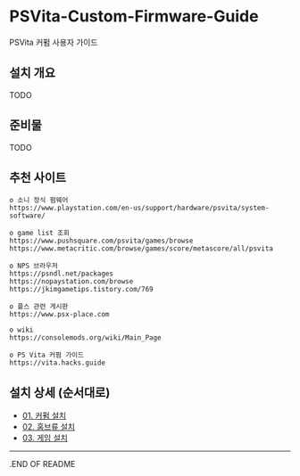 # PSVita-Custom-Firmware-Guide
PSVita 커펌 사용자 가이드

## 설치 개요
TODO

## 준비물
TODO

## 추천 사이트
```
o 소니 정식 펌웨어
https://www.playstation.com/en-us/support/hardware/psvita/system-software/

o game list 조회
https://www.pushsquare.com/psvita/games/browse
https://www.metacritic.com/browse/games/score/metascore/all/psvita

o NPS 브라우저
https://psndl.net/packages
https://nopaystation.com/browse
https://jkimgametips.tistory.com/769

o 플스 관련 게시판
https://www.psx-place.com

o wiki
https://consolemods.org/wiki/Main_Page

o PS Vita 커펌 가이드
https://vita.hacks.guide

```

## 설치 상세 (순서대로)
* [01. 커펌 설치](01.CustomFirmware/README.md)
* [02. 홈브류 설치](02.Homebrew/README.md)
* [03. 게임 설치](03.Game/README.md)
 
___
.END OF README

